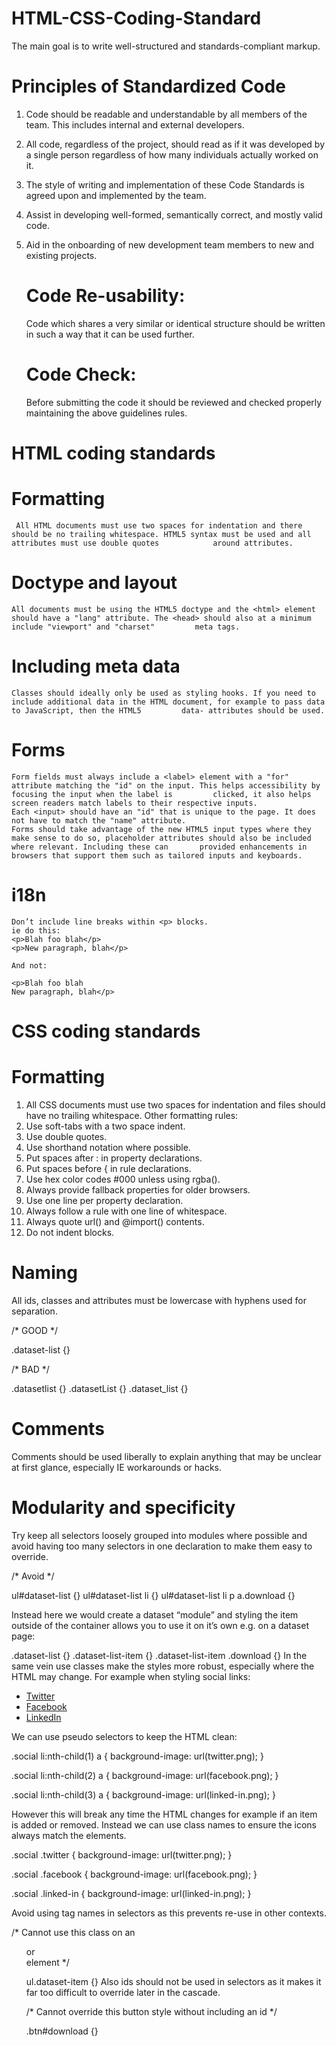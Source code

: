 # HTML-CSS-Coding-Standard
The main goal is to write well-structured and standards-compliant markup.

# Principles of Standardized Code

   1. Code should be readable and understandable by all members of the team. This includes internal and external developers.
   
   2. All code, regardless of the project, should read as if it was developed by a  single person regardless of how many individuals actually worked on it.
   
   3. The style of writing and implementation of these Code Standards is agreed upon and implemented by the team.
   
   4. Assist in developing well-formed, semantically correct, and mostly valid code.
   
   5. Aid in the onboarding of new development team members to new and existing projects.

      # Code Re-usability:

      Code which shares a very similar or identical structure should be written in such a way that it can be used further.
      
      # Code Check:
      
      Before submitting the code it should be reviewed and checked properly maintaining the above guidelines rules.

# HTML coding standards
  
  # Formatting
     
     All HTML documents must use two spaces for indentation and there should be no trailing whitespace. HTML5 syntax must be used and all attributes must use double quotes            around attributes.
      
  # Doctype and layout
  
    All documents must be using the HTML5 doctype and the <html> element should have a "lang" attribute. The <head> should also at a minimum include "viewport" and "charset"         meta tags.
    
  # Including meta data
  
    Classes should ideally only be used as styling hooks. If you need to include additional data in the HTML document, for example to pass data to JavaScript, then the HTML5         data- attributes should be used.
    
  # Forms
  
    Form fields must always include a <label> element with a "for" attribute matching the "id" on the input. This helps accessibility by focusing the input when the label is         clicked, it also helps screen readers match labels to their respective inputs.
    Each <input> should have an "id" that is unique to the page. It does not have to match the "name" attribute.
    Forms should take advantage of the new HTML5 input types where they make sense to do so, placeholder attributes should also be included where relevant. Including these can       provided enhancements in browsers that support them such as tailored inputs and keyboards.
    
  # i18n
  
    Don’t include line breaks within <p> blocks. 
    ie do this:
    <p>Blah foo blah</p>
    <p>New paragraph, blah</p>
    
    And not:
    
    <p>Blah foo blah
    New paragraph, blah</p>
  
# CSS coding standards
 
  # Formatting
  
   1. All CSS documents must use two spaces for indentation and files should have no trailing whitespace. Other formatting rules:
   2. Use soft-tabs with a two space indent.
   3. Use double quotes.
   4. Use shorthand notation where possible.
   5. Put spaces after : in property declarations.
   6. Put spaces before { in rule declarations.
   7. Use hex color codes #000 unless using rgba().
   8. Always provide fallback properties for older browsers.
   9. Use one line per property declaration.
   10. Always follow a rule with one line of whitespace.
   11. Always quote url() and @import() contents.
   12. Do not indent blocks.
 
 # Naming
 
   All ids, classes and attributes must be lowercase with hyphens used for separation.
   
   /* GOOD */
   
   .dataset-list {}

   /* BAD */
   
   .datasetlist {}
   .datasetList {}
   .dataset_list {}
   
 # Comments
 
   Comments should be used liberally to explain anything that may be unclear at first glance, especially IE workarounds or hacks.
   
 # Modularity and specificity
 
  Try keep all selectors loosely grouped into modules where possible and avoid having too many selectors in one declaration to make them easy to override.

   /* Avoid */
   
   ul#dataset-list {}
   ul#dataset-list li {}
   ul#dataset-list li p a.download {}
   
   Instead here we would create a dataset “module” and styling the item outside of the container allows you to use it on it’s own e.g. on a dataset page:

   .dataset-list {}
   .dataset-list-item {}
   .dataset-list-item .download {}
   In the same vein use classes make the styles more robust, especially where the HTML may change. For example when styling social links:

   <ul class="social">
     <li><a href="">Twitter</a></li>
     <li><a href="">Facebook</a></li>
     <li><a href="">LinkedIn</a></li>
   </ul>
   
   We can use pseudo selectors to keep the HTML clean:

   .social li:nth-child(1) a {
     background-image: url(twitter.png);
   }

   .social li:nth-child(2) a {
     background-image: url(facebook.png);
   }

   .social li:nth-child(3) a {
     background-image: url(linked-in.png);
   }
   
   However this will break any time the HTML changes for example if an item is added or removed. Instead we can use class names to ensure the icons always match the elements.


   .social .twitter {
     background-image: url(twitter.png);
   }

   .social .facebook {
     background-image: url(facebook.png);
   }

   .social .linked-in {
     background-image: url(linked-in.png);
   }
   
   Avoid using tag names in selectors as this prevents re-use in other contexts.

   /* Cannot use this class on an <ol> or <div> element */
   
   ul.dataset-item {}
   Also ids should not be used in selectors as it makes it far too difficult to override later in the cascade.

   /* Cannot override this button style without including an id */
   
   .btn#download {}
    
  
  
